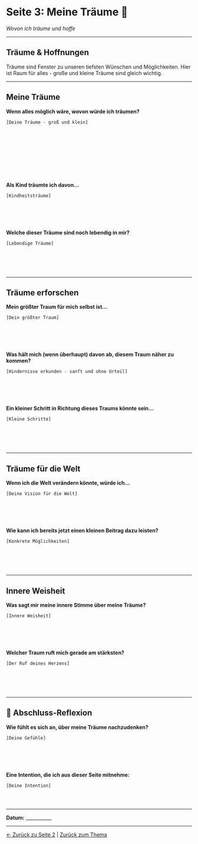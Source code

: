 # Seite 3: Meine Träume 🌙

*Wovon ich träume und hoffe*

---

## Träume & Hoffnungen

Träume sind Fenster zu unseren tiefsten Wünschen und Möglichkeiten.
Hier ist Raum für alles - große und kleine Träume sind gleich wichtig.

---

## Meine Träume

**Wenn alles möglich wäre, wovon würde ich träumen?**

```
[Deine Träume - groß und klein]











```

**Als Kind träumte ich davon...**

```
[Kindheitsträume]






```

**Welche dieser Träume sind noch lebendig in mir?**

```
[Lebendige Träume]






```

---

## Träume erforschen

**Mein größter Traum für mich selbst ist...**

```
[Dein größter Traum]






```

**Was hält mich (wenn überhaupt) davon ab, diesem Traum näher zu kommen?**

```
[Hindernisse erkunden - sanft und ohne Urteil]






```

**Ein kleiner Schritt in Richtung dieses Traums könnte sein...**

```
[Kleine Schritte]






```

---

## Träume für die Welt

**Wenn ich die Welt verändern könnte, würde ich...**

```
[Deine Vision für die Welt]






```

**Wie kann ich bereits jetzt einen kleinen Beitrag dazu leisten?**

```
[Konkrete Möglichkeiten]






```

---

## Innere Weisheit

**Was sagt mir meine innere Stimme über meine Träume?**

```
[Innere Weisheit]






```

**Welcher Traum ruft mich gerade am stärksten?**

```
[Der Ruf deines Herzens]






```

---

## 💫 Abschluss-Reflexion

**Wie fühlt es sich an, über meine Träume nachzudenken?**

```
[Deine Gefühle]






```

**Eine Intention, die ich aus dieser Seite mitnehme:**

```
[Deine Intention]




```

---

**Datum:** ___________

---

[← Zurück zu Seite 2](./seite-02-werte.md) | [Zurück zum Thema](./README.md)
